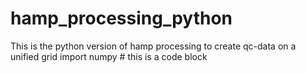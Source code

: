 # hamp_processing_python
This is the python version of hamp processing to create qc-data on a unified grid
	import numpy # this is a code block